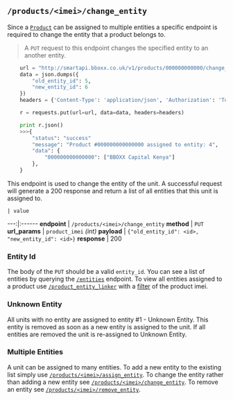 ## `/products/<imei>/change_entity`

Since a <a href="#/product">`Product`</a> can be assigned to multiple entities a specific endpoint is required to change the entity that a product belongs to.

> A `PUT` request to this endpoint changes the specified entity to an another entity.

```python
    url = "http://smartapi.bboxx.co.uk/v1/products/000000000000/change_entity"
    data = json.dumps({
        "old_entity_id": 5,
        "new_entity_id": 6
    })
    headers = {'Content-Type': 'application/json', 'Authorization': 'Token token=' + A_VALID_TOKEN}

    r = requests.put(url=url, data=data, headers=headers)

    print r.json()
    >>>{
        "status": "success"
        "message": "Product #000000000000000 assigned to entity: 4",
        "data": {
            "000000000000000": ["BBOXX Capital Kenya"]
        },
    }
```

This endpoint is used to change the entity of the unit. A successful request will generate a 200 response and return a list of all entities that this unit is assigned to.

    | value
---:|:------
__endpoint__ | `/products/<imei>/change_entity`
__method__ | `PUT`
__url_params__ | `product_imei` _(int)_
__payload__ | `{"old_entity_id": <id>, "new_entity_id": <id>}`
__response__ | 200

### Entity Id
The body of the `PUT` should be a valid `entity_id`. You can see a list of entities by querying the <a href="/#entity">`/entities`</a> endpoint.
To view all entities assigned to a product use <a href="/#product-entity-linker">`/product_entity_linker`</a> with a <a href="/#query-format-and-filtering">filter</a> of the product imei.

### Unknown Entity
All units with no entity are assigned to entity #1 - Unknown Entity. This entity is removed as soon as a new entity is assigned to the unit. If all entities are removed the unit is re-assigned to Unknown Entity.

### Multiple Entities
A unit can be assigned to many entities.
To add a new entity to the existing list simply use <a href="/#products-lt-imei-gt-assign_entity">`/products/<imei>/assign_entity`</a>.
To change the entity rather than adding a new entity see <a href="/#products-lt-imei-gt-change_entity">`/products/<imei>/change_entity`</a>.
To remove an entity see <a href="/#products-lt-imei-gt-remove_entity">`/products/<imei>/remove_entity`</a>.
